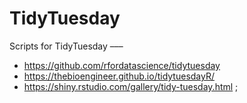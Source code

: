 # TidyTuesday
Scripts for TidyTuesday ––– 

- https://github.com/rfordatascience/tidytuesday 
- https://thebioengineer.github.io/tidytuesdayR/ 
- https://shiny.rstudio.com/gallery/tidy-tuesday.html ; 
